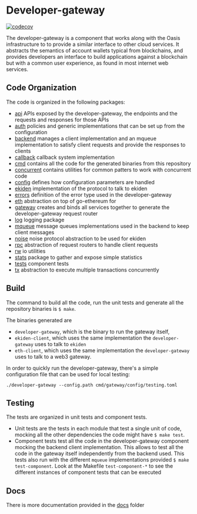 # Developer-gateway

[![codecov](https://codecov.io/gh/oasislabs/developer-gateway/branch/master/graph/badge.svg?token=3iCQK27Rpu)](https://codecov.io/gh/oasislabs/developer-gateway)

The developer-gateway is a component that works along with the Oasis infrastructure to to provide a similar interface to other cloud services. It abstracts the semantics of account wallets typical from blockchains, and provides developers an interface to build applications against a blockchain but with a common user experience, as found in most internet web services.

## Code Organization
The code is organized in the following packages:
 - [api](api) APIs exposed by the developer-gateway, the endpoints and the requests and responses for those APIs
 - [auth](auth) policies and generic implementations that can be set up from the configuration
 - [backend](backend) manages a client implementation and an mqueue implementation to satisfy client requests and provide the responses to clients
 - [callback](callback) callback system implementation
 - [cmd](cmd) contains all the code for the generated binaries from this repository
 - [concurrent](concurrent) contains utilities for common patters to work with concurrent code
 - [config](config) defines how configuration parameters are handled
 - [ekiden](ekiden) implementation of the protocol to talk to ekiden
 - [errors](errors) definition of the error type used in the developer-gateway
 - [eth](eth) abstraction on top of go-ethereum for 
 - [gateway](gateway) creates and binds all services together to generate the developer-gateway request router
 - [log](log) logging package
 - [mqueue](mqueue) message queues implementations used in the backend to keep client messages
 - [noise](noise) noise protocol abstraction to be used for ekiden 
 - [rpc](rpc) abstraction of request routers to handle client requests
 - [rw](rw) io utilities
 - [stats](stats) package to gather and expose simple statistics
 - [tests](tests) component tests
 - [tx](tx) abstraction to execute multiple transactions concurrently

## Build
The command to build all the code, run the unit tests and generate all the repository binaries is `$ make`.

The binaries generated are 
 - `developer-gateway`, which is the binary to run the gateway itself, 
 - `ekiden-client`, which uses the same implementation the `developer-gateway` uses to talk to `ekiden`
 - `eth-client`, which uses the same implementation the `developer-gateway` uses to talk to a web3 gateway.

In order to quickly run the developer-gateway, there's a simple configuration file that can be used for local testing:

```
./developer-gateway --config.path cmd/gateway/config/testing.toml
```

## Testing
The tests are organized in unit tests and component tests. 
 - Unit tests are the tests in each module that test a single unit of code, mocking all the other dependencies the code might have `$ make test`.
 - Component tests test all the code in the developer-gateway component mocking the backend client implementation. This allows to test all the code in the gateway itself independently from the backend used. This tests also run with the different `mqueue` implementations provided `$ make test-component`. Look at the Makefile `test-component-*` to see the different instances of component tests that can be executed
 
## Docs
There is more documentation provided in the [docs](docs) folder

